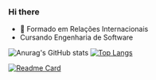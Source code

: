 ### Hi there

- 🔭 Formado em Relações Internacionais
- Cursando Engenharia de Software


![Anurag's GitHub stats](https://github-readme-stats.vercel.app/api?username=electrospherex&hide=stars,issues&show_icons=true&theme=synthwave) [![Top Langs](https://github-readme-stats.vercel.app/api/top-langs/?username=electrospherex&layout=compact&theme=synthwave)](https://github.com/anuraghazra/github-readme-stats)


[![Readme Card](https://github-readme-stats.vercel.app/api/pin/?username=electrospherex&repo=https://github.com/Electrospherex/Game-Em-busca-do-Presente-do-Meu-Amor)](https://github.com/anuraghazra/github-readme-stats)
